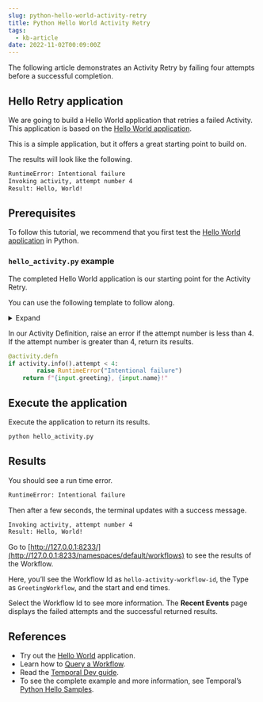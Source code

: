```yaml
---
slug: python-hello-world-activity-retry
title: Python Hello World Activity Retry
tags:
  - kb-article
date: 2022-11-02T00:09:00Z
---
```


The following article demonstrates an Activity Retry by failing four attempts before a successful completion.

<!-- truncate -->

## Hello Retry application

We are going to build a Hello World application that retries a failed Activity.
This application is based on the [Hello World application](/kb/python-hello-world-activity).

This is a simple application, but it offers a great starting point to build on.

The results will look like the following.

```bash
RuntimeError: Intentional failure
Invoking activity, attempt number 4
Result: Hello, World!
```

## Prerequisites

To follow this tutorial, we recommend that you first test the [Hello World application](/kb/python-hello-world-activity) in Python.

### `hello_activity.py` example

The completed Hello World application is our starting point for the Activity Retry.

You can use the following template to follow along.

<details>
    <summary>Expand</summary>

```python
# hello_activity.py
import asyncio
import logging
from dataclasses import dataclass
from datetime import timedelta

from temporalio import activity, workflow
from temporalio.client import Client
from temporalio.worker import Worker


@dataclass
class ComposeGreetingInput:
    greeting: str
    name: str


@activity.defn
async def compose_greeting(input: ComposeGreetingInput) -> str:
    activity.logger.info("Running activity with parameter %s" % input)
    return f"{input.greeting}, {input.name}!"


@workflow.defn
class GreetingWorkflow:
    @workflow.run
    async def run(self, name: str) -> str:
        workflow.logger.info("Running workflow with parameter %s" % name)
        return await workflow.execute_activity(
            compose_greeting,
            ComposeGreetingInput("Hello", name),
            start_to_close_timeout=timedelta(seconds=10),
        )


async def main():
    client = await Client.connect("localhost:7233")

    async with Worker(
        client,
        task_queue="hello-activity-task-queue",
        workflows=[GreetingWorkflow],
        activities=[compose_greeting],
    ):

        result = await client.execute_workflow(
            GreetingWorkflow.run,
            "World",
            id="hello-activity-workflow-id",
            task_queue="hello-activity-task-queue",
        )
        print(f"Result: {result}")


if __name__ == "__main__":
    asyncio.run(main())
```

</details>

In our Activity Definition, raise an error if the attempt number is less than 4. If the attempt number is greater than 4, return its results.

```python
@activity.defn
if activity.info().attempt < 4:
        raise RuntimeError("Intentional failure")
    return f"{input.greeting}, {input.name}!"
```

## Execute the application

Execute the application to return its results.

```python
python hello_activity.py
```

## Results

You should see a run time error.

```bash
RuntimeError: Intentional failure
```

Then after a few seconds, the terminal updates with a success message.

```bash
Invoking activity, attempt number 4
Result: Hello, World!
```

Go to [http://127.0.0.1:8233/](http://127.0.0.1:8233/namespaces/default/workflows) to see the results of the Workflow.

Here, you’ll see the Workflow Id as `hello-activity-workflow-id`, the Type as `GreetingWorkflow`, and the start and end times.

Select the Workflow Id to see more information.
The **Recent Events** page displays the failed attempts and the successful returned results.

## References

- Try out the [Hello World](kb/python-hello-world-activity) application.
- Learn how to [Query a Workflow](/kb/python-hello-world-query).
- Read the [Temporal Dev guide](/application-development/foundations).
- To see the complete example and more information, see Temporal’s [Python Hello Samples](https://github.com/temporalio/samples-python/tree/main/hello).
